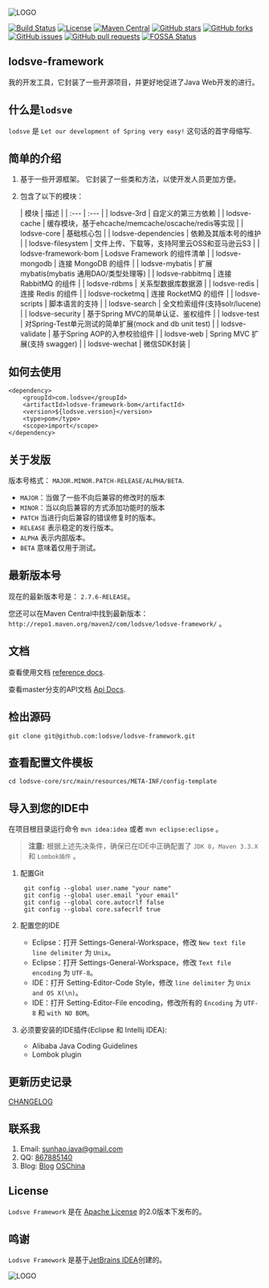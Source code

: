 ![LOGO](https://raw.githubusercontent.com/lodsve/lodsve-documents/master/images/logo.png "lodsve-framework")

[![Build Status](https://travis-ci.org/lodsve/lodsve-framework.svg?branch=master)](https://travis-ci.org/lodsve/lodsve-framework)
[![License](https://img.shields.io/badge/license-GPLv3-yellowgreen.svg)]()
[![Maven Central](https://img.shields.io/maven-central/v/com.lodsve/lodsve-framework.svg)](https://search.maven.org/artifact/com.lodsve/lodsve-framework)
[![GitHub stars](https://img.shields.io/github/stars/lodsve/lodsve-framework.svg)](https://github.com/lodsve/lodsve-framework/stargazers)
[![GitHub forks](https://img.shields.io/github/forks/lodsve/lodsve-framework.svg)](https://github.com/lodsve/lodsve-framework/network)
[![GitHub issues](https://img.shields.io/github/issues/lodsve/lodsve-framework.svg)](https://github.com/lodsve/lodsve-framework/issues)
[![GitHub pull requests](https://img.shields.io/github/issues-pr/lodsve/lodsve-framework.svg)](https://github.com/lodsve/lodsve-framework/pulls)
[![FOSSA Status](https://app.fossa.io/api/projects/git%2Bgithub.com%2Flodsve%2Flodsve-framework.svg?type=shield)](https://app.fossa.io/projects/git%2Bgithub.com%2Flodsve%2Flodsve-framework?ref=badge_shield)

## lodsve-framework

我的开发工具，它封装了一些开源项目，并更好地促进了Java Web开发的进行。

## 什么是`lodsve`

`lodsve` 是 `Let our development of Spring very easy!` 这句话的首字母缩写.

## 简单的介绍

1. 基于一些开源框架。 它封装了一些类和方法，以使开发人员更加方便。
2. 包含了以下的模块：

   | 模块 | 描述 |
             | :--- | :--- |
   | lodsve-3rd | 自定义的第三方依赖 |
   | lodsve-cache | 缓存模块，基于ehcache/memcache/oscache/redis等实现 |
   | lodsve-core | 基础核心包 |
   | lodsve-dependencies | 依赖及其版本号的维护 |
   | lodsve-filesystem | 文件上传、下载等，支持阿里云OSS和亚马逊云S3 |
   | lodsve-framework-bom | Lodsve Framework 的组件清单 |
   | lodsve-mongodb | 连接 MongoDB 的组件 |
   | lodsve-mybatis | 扩展mybatis(mybatis 通用DAO/类型处理等) |
   | lodsve-rabbitmq | 连接 RabbitMQ 的组件 |
   | lodsve-rdbms | 关系型数据库数据源 |
   | lodsve-redis | 连接 Redis 的组件 |
   | lodsve-rocketmq | 连接 RocketMQ 的组件 |
   | lodsve-scripts | 脚本语言的支持 |
   | lodsve-search | 全文检索组件(支持solr/lucene) |
   | lodsve-security | 基于Spring MVC的简单认证、鉴权组件 |
   | lodsve-test | 对Spring-Test单元测试的简单扩展(mock and db unit test) |
   | lodsve-validate | 基于Spring AOP的入参校验组件 |
   | lodsve-web | Spring MVC 扩展(支持 swagger) |
   | lodsve-wechat | 微信SDK封装 |

## 如何去使用

    <dependency>
        <groupId>com.lodsve</groupId>
        <artifactId>lodsve-framework-bom</artifactId>
        <version>${lodsve.version}</version>
        <type>pom</type>
        <scope>import</scope>
    </dependency>

## 关于发版

版本号格式： `MAJOR.MINOR.PATCH-RELEASE/ALPHA/BETA`.

- `MAJOR`：当做了一些不向后兼容的修改时的版本
- `MINOR`：当以向后兼容的方式添加功能时的版本
- `PATCH` 当进行向后兼容的错误修复时的版本。
- `RELEASE` 表示稳定的发行版本。
- `ALPHA` 表示内部版本。
- `BETA` 意味着仅用于测试。

## 最新版本号

现在的最新版本号是： `2.7.6-RELEASE`。

您还可以在Maven Central中找到最新版本：`http://repo1.maven.org/maven2/com/lodsve/lodsve-framework/` 。

## 文档

查看使用文档 [reference docs][].

查看master分支的API文档 [Api Docs][].

## 检出源码

`git clone git@github.com:lodsve/lodsve-framework.git`

## 查看配置文件模板

`cd lodsve-core/src/main/resources/META-INF/config-template`

## 导入到您的IDE中

在项目根目录运行命令 `mvn idea:idea` 或者 `mvn eclipse:eclipse` 。
> **注意:** 根据上述先决条件，确保已在IDE中正确配置了 `JDK 8`，`Maven 3.3.X` 和 `Lombok插件` 。

1. 配置Git

        git config --global user.name "your name"
        git config --global user.email "your email"
        git config --global core.autocrlf false
        git config --global core.safecrlf true
2. 配置您的IDE
    - Eclipse：打开 Settings-General-Workspace，修改 `New text file line delimiter` 为 `Unix`。
    - Eclipse：打开 Settings-General-Workspace，修改 `Text file encoding` 为 `UTF-8`。
    - IDE：打开 Setting-Editor-Code Style，修改 `line delimiter` 为 `Unix and OS X(\n)`。
    - IDE：打开 Setting-Editor-File encoding，修改所有的 `Encoding` 为 `UTF-8` 和 `with NO BOM`。
3. 必须要安装的IDE插件(Eclipse 和 Intellij IDEA):
    - Alibaba Java Coding Guidelines
    - Lombok plugin

## 更新历史记录

[CHANGELOG][]

## 联系我

1. Email: sunhao.java@gmail.com
2. QQ: [867885140][]
3. Blog: [Blog][] [OSChina][]

## License

`Lodsve Framework` 是在 [Apache License][] 的2.0版本下发布的。

## 鸣谢

`Lodsve Framework` 是基于[JetBrains IDEA][]创建的。

![LOGO](.github/JetBrains.png "JetBrains")

[Apache License]: http://www.apache.org/licenses/LICENSE-2.0

[CHANGELOG]: https://github.com/lodsve/lodsve-framework/blob/master/CHANGELOG.md

[Blog]: https://www.crazy-coder.cn

[OSChina]: https://my.oschina.net/sunhaojava

[867885140]: http://wpa.qq.com/msgrd?v=3&uin=867885140&site=qq&menu=yes

[reference docs]: https://helps.lodsve.com/

[Api Docs]: https://apidoc.gitee.com/lodsve/lodsve-framework/

[JetBrains IDEA]: https://www.jetbrains.com/?from=lodsve-framework
